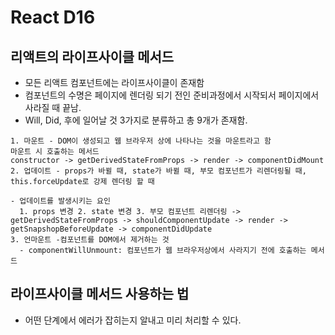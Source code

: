 # React D16
## 리액트의 라이프사이클 메서드
- 모든 리액트 컴포넌트에는 라이프사이클이 존재함
- 컴포넌트의 수명은 페이지에 렌더링 되기 전인 준비과정에서 시작되서 페이지에서 사라질 때 끝남.
- Will, Did, 후에 일어날 것 3가지로 분류하고 총 9개가 존재함.
```
1. 마운트 - DOM이 생성되고 웹 브라우저 상에 나타나는 것을 마운트라고 함
마운트 시 호출하는 메서드
constructor -> getDerivedStateFromProps -> render -> componentDidMount
2. 업데이트 - props가 바뀔 때, state가 바뀔 때, 부모 컴포넌트가 리렌더링될 때, this.forceUpdate로 강제 렌더링 할 때

- 업데이트를 발생시키는 요인
  1. props 변경 2. state 변경 3. 부모 컴포넌트 리렌더링 -> getDerivedStateFromProps -> shouldComponentUpdate -> render -> getSnapshopBeforeUpdate -> componentDidUpdate
3. 언마운트 -컴포넌트를 DOM에서 제거하는 것
  - componentWillUnmount: 컴포넌트가 웹 브라우저상에서 사라지기 전에 호출하는 메서드
```

## 라이프사이클 메서드 사용하는 법
- 어떤 단계에서 에러가 잡히는지 알내고 미리 처리할 수 있다.